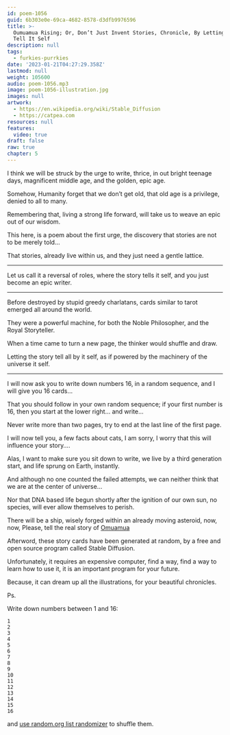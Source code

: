 ```yaml
---
id: poem-1056
guid: 6b303e0e-69ca-4682-8578-d3dfb9976596
title: >-
  Oumuamua Rising; Or, Don’t Just Invent Stories, Chronicle, By Letting A Story
  Tell It Self
description: null
tags:
  - furkies-purrkies
date: '2023-01-21T04:27:29.358Z'
lastmod: null
weight: 105600
audio: poem-1056.mp3
image: poem-1056-illustration.jpg
images: null
artwork:
  - https://en.wikipedia.org/wiki/Stable_Diffusion
  - https://catpea.com
resources: null
features:
  video: true
draft: false
raw: true
chapter: 5
---
```


I think we will be struck by the urge to write, thrice,
in out bright teenage days, magnificent middle age, and the golden, epic age.

Somehow, Humanity forget that we don’t get old,
that old age is a privilege, denied to all to many.

Remembering that, living a strong life forward,
will take us to weave an epic out of our wisdom.

This here, is a poem about the first urge,
the discovery that stories are not to be merely told…

That stories, already live within us,
and they just need a gentle lattice.

---

Let us call it a reversal of roles,
where the story tells it self, and you just become an epic writer.

---

Before destroyed by stupid greedy charlatans,
cards similar to tarot emerged all around the world.

They were a powerful machine,
for both the Noble Philosopher, and the Royal Storyteller.

When a time came to turn a new page,
the thinker would shuffle and draw.

Letting the story tell all by it self,
as if powered by the machinery of the universe it self.

---

I will now ask you to write down numbers 16,
in a random sequence, and I will give you 16 cards…

That you should follow in your own random sequence;
if your first number is 16, then you start at the lower right… and write…

Never write more than two pages,
try to end at the last line of the first page.

I will now tell you, a few facts about cats, I am sorry,
I worry that this will influence your story….

Alas, I want to make sure you sit down to write,
we live by a third generation start, and life sprung on Earth, instantly.

And although no one counted the failed attempts,
we can neither think that we are at the center of universe…

Nor that DNA based life begun shortly after the ignition of our own sun,
no species, will ever allow themselves to perish.

There will be a ship, wisely forged within an already moving asteroid,
now, now, Please, tell the real story of [Omuamua][1]

[1]: https://en.wikipedia.org/wiki/%CA%BBOumuamua

Afterword, these story cards have been generated at random,
by a free and open source program called Stable Diffusion.

Unfortunately, it requires an expensive computer,
find a way, find a way to learn how to use it, it is an important program for your future.

Because, it can dream up all the illustrations,
for your beautiful chronicles.

Ps.

Write down numbers between 1 and 16:

    1
    2
    3
    4
    5
    6
    7
    8
    9
    10
    11
    12
    13
    14
    15
    16

and [use random.org list randomizer](https://www.random.org/lists/) to shuffle them.
